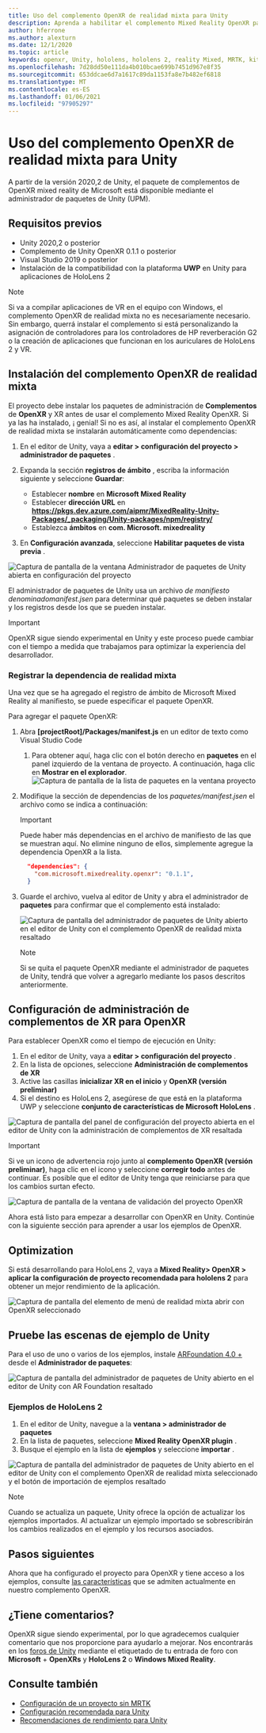 ```yaml
---
title: Uso del complemento OpenXR de realidad mixta para Unity
description: Aprenda a habilitar el complemento Mixed Reality OpenXR para proyectos de Unity.
author: hferrone
ms.author: alexturn
ms.date: 12/1/2020
ms.topic: article
keywords: openxr, Unity, hololens, hololens 2, reality Mixed, MRTK, kit de herramientas de realidad mixta, realidad aumentada, realidad virtual, auriculares de realidad mixta, información, tutorial, introducción
ms.openlocfilehash: 7d28dd50e111da4b010bcae699b7451d967e8f35
ms.sourcegitcommit: 653ddcae6d7a1617c89da1153fa8e7b482ef6818
ms.translationtype: MT
ms.contentlocale: es-ES
ms.lasthandoff: 01/06/2021
ms.locfileid: "97905297"
---
```

# <a name="using-the-mixed-reality-openxr-plugin-for-unity"></a>Uso del complemento OpenXR de realidad mixta para Unity

A partir de la versión 2020,2 de Unity, el paquete de complementos de OpenXR mixed reality de Microsoft está disponible mediante el administrador de paquetes de Unity (UPM).

## <a name="prerequisites"></a>Requisitos previos

* Unity 2020,2 o posterior
* Complemento de Unity OpenXR 0.1.1 o posterior
* Visual Studio 2019 o posterior
* Instalación de la compatibilidad con la plataforma **UWP** en Unity para aplicaciones de HoloLens 2

> [!NOTE]
> Si va a compilar aplicaciones de VR en el equipo con Windows, el complemento OpenXR de realidad mixta no es necesariamente necesario. Sin embargo, querrá instalar el complemento si está personalizando la asignación de controladores para los controladores de HP reverberación G2 o la creación de aplicaciones que funcionan en los auriculares de HoloLens 2 y VR.

## <a name="installing-the-mixed-reality-openxr-plugin"></a>Instalación del complemento OpenXR de realidad mixta

El proyecto debe instalar los paquetes de administración de **Complementos** de **OpenXR** y XR antes de usar el complemento Mixed Reality OpenXR. Si ya las ha instalado, ¡ genial! Si no es así, al instalar el complemento OpenXR de realidad mixta se instalarán automáticamente como dependencias:

1. En el editor de Unity, vaya a **editar > configuración del proyecto > administrador de paquetes** .
2. Expanda la sección **registros de ámbito** , escriba la información siguiente y seleccione **Guardar**:
    * Establecer **nombre** en **Microsoft Mixed Reality**
    * Establecer **dirección URL** en **https://pkgs.dev.azure.com/aipmr/MixedReality-Unity-Packages/_packaging/Unity-packages/npm/registry/**
    * Establezca **ámbitos** en **com. Microsoft. mixedreality**

3. En **Configuración avanzada**, seleccione **Habilitar paquetes de vista previa** .

![Captura de pantalla de la ventana Administrador de paquetes de Unity abierta en configuración del proyecto](images/openxr-img-01.png)

El administrador de paquetes de Unity usa un archivo *de manifiesto denominadomanifest.jsen* para determinar qué paquetes se deben instalar y los registros desde los que se pueden instalar.

> [!IMPORTANT]
> OpenXR sigue siendo experimental en Unity y este proceso puede cambiar con el tiempo a medida que trabajamos para optimizar la experiencia del desarrollador.

### <a name="registering-the-mixed-reality-dependency"></a>Registrar la dependencia de realidad mixta

Una vez que se ha agregado el registro de ámbito de Microsoft Mixed Reality al manifiesto, se puede especificar el paquete OpenXR.

Para agregar el paquete OpenXR:

1. Abra **[projectRoot]/Packages/manifest.js** en un editor de texto como Visual Studio Code
    1. Para obtener aquí, haga clic con el botón derecho en **paquetes** en el panel izquierdo de la ventana de proyecto. A continuación, haga clic en **Mostrar en el explorador**.
    ![Captura de pantalla de la lista de paquetes en la ventana proyecto](images/packages.png)
1. Modifique la sección de dependencias de los *paquetes/manifest.jsen* el archivo como se indica a continuación:

    > [!IMPORTANT]
    > Puede haber más dependencias en el archivo de manifiesto de las que se muestran aquí. No elimine ninguno de ellos, simplemente agregue la dependencia OpenXR a la lista.

    ``` json
      "dependencies": {
        "com.microsoft.mixedreality.openxr": "0.1.1",
      }
    ```

1. Guarde el archivo, vuelva al editor de Unity y abra el administrador de **paquetes** para confirmar que el complemento está instalado:

    ![Captura de pantalla del administrador de paquetes de Unity abierto en el editor de Unity con el complemento OpenXR de realidad mixta resaltado](images/openxr-img-03.png)

    > [!Note]
    > Si se quita el paquete OpenXR mediante el administrador de paquetes de Unity, tendrá que volver a agregarlo mediante los pasos descritos anteriormente.

## <a name="configuring-xr-plugin-management-for-openxr"></a>Configuración de administración de complementos de XR para OpenXR

Para establecer OpenXR como el tiempo de ejecución en Unity:

1. En el editor de Unity, vaya a **editar > configuración del proyecto** .
2. En la lista de opciones, seleccione **Administración de complementos de XR**
3. Active las casillas **inicializar XR en el inicio** y **OpenXR (versión preliminar)**
4. Si el destino es HoloLens 2, asegúrese de que está en la plataforma UWP y seleccione **conjunto de características de Microsoft HoloLens** .

![Captura de pantalla del panel de configuración del proyecto abierta en el editor de Unity con la administración de complementos de XR resaltada](images/openxr-img-05.png)

> [!IMPORTANT]
> Si ve un icono de advertencia rojo junto al **complemento OpenXR (versión preliminar)**, haga clic en el icono y seleccione **corregir todo** antes de continuar. Es posible que el editor de Unity tenga que reiniciarse para que los cambios surtan efecto.

![Captura de pantalla de la ventana de validación del proyecto OpenXR](images/openxr-img-06.png)

Ahora está listo para empezar a desarrollar con OpenXR en Unity.  Continúe con la siguiente sección para aprender a usar los ejemplos de OpenXR.

## <a name="optimization"></a>Optimization

Si está desarrollando para HoloLens 2, vaya a **Mixed Reality> OpenXR > aplicar la configuración de proyecto recomendada para hololens 2** para obtener un mejor rendimiento de la aplicación.

![Captura de pantalla del elemento de menú de realidad mixta abrir con OpenXR seleccionado](images/openxr-img-08.png)

## <a name="try-out-the-unity-sample-scenes"></a>Pruebe las escenas de ejemplo de Unity

Para el uso de uno o varios de los ejemplos, instale [ARFoundation 4.0 +](https://docs.unity3d.com/Packages/com.unity.xr.arfoundation@4.1/manual/index.html#installing-ar-foundation) desde el **Administrador de paquetes**:

![Captura de pantalla del administrador de paquetes de Unity abierto en el editor de Unity con AR Foundation resaltado](images/openxr-img-09.png)

### <a name="hololens-2-samples"></a>Ejemplos de HoloLens 2

1. En el editor de Unity, navegue a la **ventana > administrador de paquetes**
2. En la lista de paquetes, seleccione **Mixed Reality OpenXR plugin** .
3. Busque el ejemplo en la lista de **ejemplos** y seleccione **importar** .

![Captura de pantalla del administrador de paquetes de Unity abierto en el editor de Unity con el complemento OpenXR de realidad mixta seleccionado y el botón de importación de ejemplos resaltado](images/openxr-img-10.png)

<!-- ### For all other OpenXR samples

1. In the Unity Editor, navigate to **Window > Package Manager**
2. In the list of packages, select **OpenXR Plugin**
3. Locate the sample in the **Samples** list and select **Import**

![Screenshot of Unity Package Manager open in Unity editor with OpenXR Plugin selected and samples import button highlighted](images/openxr-img-10.png) -->

> [!NOTE]
> Cuando se actualiza un paquete, Unity ofrece la opción de actualizar los ejemplos importados.  Al actualizar un ejemplo importado se sobrescribirán los cambios realizados en el ejemplo y los recursos asociados.

## <a name="next-steps"></a>Pasos siguientes

Ahora que ha configurado el proyecto para OpenXR y tiene acceso a los ejemplos, consulte [las características](openxr-supported-features.md) que se admiten actualmente en nuestro complemento OpenXR.

## <a name="have-feedback"></a>¿Tiene comentarios?

OpenXR sigue siendo experimental, por lo que agradecemos cualquier comentario que nos proporcione para ayudarlo a mejorar. Nos encontrarás en los [foros de Unity](https://aka.ms/unityforums) mediante el etiquetado de tu entrada de foro con **Microsoft**  +  **OpenXRs** y **HoloLens 2** o **Windows Mixed Reality**.

## <a name="see-also"></a>Consulte también

* [Configuración de un proyecto sin MRTK](configure-unity-project.md)
* [Configuración recomendada para Unity](recommended-settings-for-unity.md)
* [Recomendaciones de rendimiento para Unity](performance-recommendations-for-unity.md#how-to-profile-with-unity)
